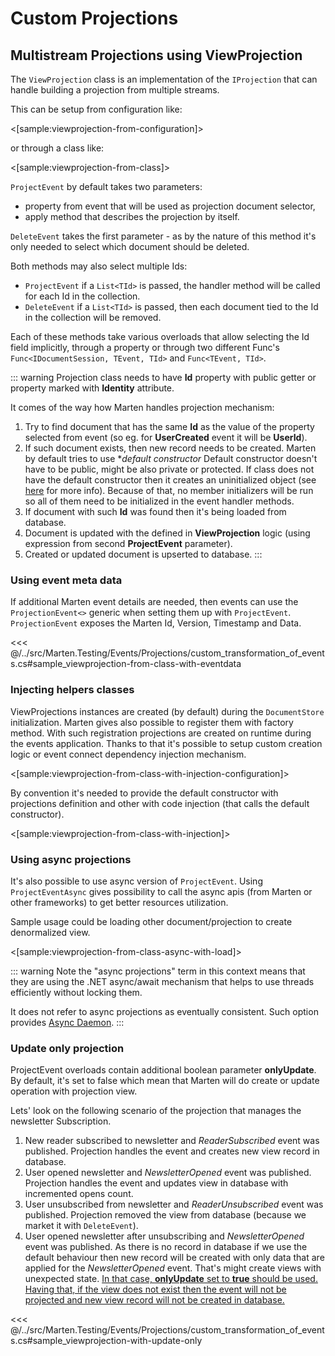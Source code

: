 # Custom Projections

## Multistream Projections using ViewProjection

The `ViewProjection` class is an implementation of the `IProjection` that can handle building a projection from multiple streams.

This can be setup from configuration like:

<[sample:viewprojection-from-configuration]>

or through a class like:

<[sample:viewprojection-from-class]>

`ProjectEvent` by default takes two parameters:

* property from event that will be used as projection document selector,
* apply method that describes the projection by itself.

`DeleteEvent` takes the first parameter - as by the nature of this method it's only needed to select which document should be deleted.

Both methods may also select multiple Ids:

* `ProjectEvent` if a `List<TId>` is passed, the handler method will be called for each Id in the collection.
* `DeleteEvent` if a `List<TId>` is passed, then each document tied to the Id in the collection will be removed.

Each of these methods take various overloads that allow selecting the Id field implicitly, through a property or through two different Func's `Func<IDocumentSession, TEvent, TId>` and `Func<TEvent, TId>`.

::: warning
Projection class needs to have **Id** property with public getter or property marked with **Identity** attribute.

It comes of the way how Marten handles projection mechanism:

1. Try to find document that has the same **Id** as the value of the property selected from event (so eg. for **UserCreated** event it will be **UserId**).
1. If such document exists, then new record needs to be created. Marten by default tries to use **default constructor*
    Default constructor doesn't have to be public, might be also private or protected. If class does not have the default constructor then it creates an uninitialized object (see [here](https://docs.microsoft.com/en-us/dotnet/api/system.runtime.serialization.formatterservices.getuninitializedobject?view=netframework-4.8) for more info).
    Because of that, no member initializers will be run so all of them need to be initialized in the event handler methods.
1. If document with such **Id** was found then it's being loaded from database.
1. Document is updated with the defined in **ViewProjection** logic (using expression from second **ProjectEvent** parameter).
1. Created or updated document is upserted to database.
:::

### Using event meta data

If additional Marten event details are needed, then events can use the `ProjectionEvent<>` generic when setting them up with `ProjectEvent`. `ProjectionEvent` exposes the Marten Id, Version, Timestamp and Data.

<<< @/../src/Marten.Testing/Events/Projections/custom_transformation_of_events.cs#sample_viewprojection-from-class-with-eventdata

### Injecting helpers classes

ViewProjections instances are created (by default) during the `DocumentStore` initialization. Marten gives also possible to register them with factory method. With such registration projections are created on runtime during the events application. Thanks to that it's possible to setup custom creation logic or event connect dependency injection mechanism.

<[sample:viewprojection-from-class-with-injection-configuration]>

By convention it's needed to provide the default constructor with projections definition and other with code injection (that calls the default constructor).

<[sample:viewprojection-from-class-with-injection]>

### Using async projections

It's also possible to use async version of `ProjectEvent`. Using `ProjectEventAsync` gives possibility to call the async apis (from Marten or other frameworks) to get better resources utilization.

Sample usage could be loading other document/projection to create denormalized view.

<[sample:viewprojection-from-class-async-with-load]>

::: warning
Note the "async projections" term in this context means that they are using the .NET async/await mechanism that helps to use threads efficiently without locking them.

It does not refer to async projections as eventually consistent. Such option provides [Async Daemon](/guide/events/projections/async-daemon).
:::

### Update only projection

ProjectEvent overloads contain additional boolean parameter **onlyUpdate**. By default, it's set to false which mean that Marten will do create or update operation with projection view.

Lets' look on the following scenario of the projection that manages the newsletter Subscription.

1. New reader subscribed to newsletter and _ReaderSubscribed_ event was published. Projection handles the event and creates new view record in database.
1. User opened newsletter and _NewsletterOpened_ event was published. Projection handles the event and updates view in database with incremented opens count.
1. User unsubscribed from newsletter and _ReaderUnsubscribed_ event was published. Projection removed the view from database (because we market it with `DeleteEvent`).
1. User opened newsletter after unsubscribing and _NewsletterOpened_ event was published. As there is no record in database if we use the default behaviour then new record will be created with only data that are applied for the _NewsletterOpened_ event. That's might create views with unexpected state. <u>In that case, **onlyUpdate** set to **true** should be used. Having that, if the view does not exist then the event will not be projected and new view record will not be created in database.</u>

<<< @/../src/Marten.Testing/Events/Projections/custom_transformation_of_events.cs#sample_viewprojection-with-update-only
